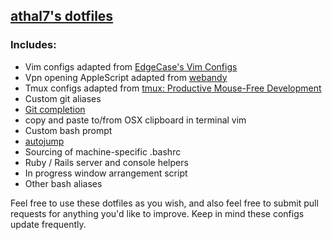 ## [athal7's dotfiles](https://github.com/athal7/dotfiles)

### Includes:
  - Vim configs adapted from [EdgeCase's Vim Configs](https://github.com/edgecase/vim-config)
  - Vpn opening AppleScript adapted from [webandy](https://github.com/webandy/applescripts)
  - Tmux configs adapted from [tmux: Productive Mouse-Free Development](http://pragprog.com/book/bhtmux/tmux)
  - Custom git aliases
  - [Git completion](https://github.com/git/git/blob/master/contrib/completion/git-completion.bash)
  - copy and paste to/from OSX clipboard in terminal vim
  - Custom bash prompt
  - [autojump](https://github.com/joelthelion/autojump/wiki)
  - Sourcing of machine-specific .bashrc
  - Ruby / Rails server and console helpers
  - In progress window arrangement script
  - Other bash aliases

Feel free to use these dotfiles as you wish, and also feel free to submit pull requests for anything you'd like to improve.
Keep in mind these configs update frequently.

